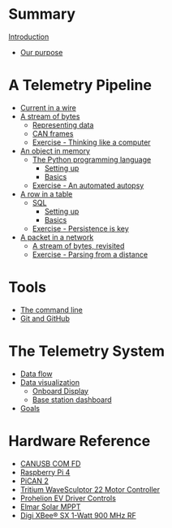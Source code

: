 # Summary

[Introduction](README.md)

- [Our purpose](purpose.md)

# A Telemetry Pipeline
- [Current in a wire](pipeline/step-0/README.md)
- [A stream of bytes](pipeline/step-1/README.md)
    - [Representing data](pipeline/step-1/representing-data.md)
    - [CAN frames](pipeline/step-1/can-frames.md)
    - [Exercise - Thinking like a computer](pipeline/step-1/exercise.md)
- [An object in memory](pipeline/step-2/README.md)
    - [The Python programming language](pipeline/step-2/python/README.md)
        - [Setting up](pipeline/step-2/python/setting-up.md)
        - [Basics](pipeline/step-2/python/basics.md)
    - [Exercise - An automated autopsy](pipeline/step-2/exercise.md)
- [A row in a table](pipeline/step-3/README.md)
    - [SQL](pipeline/step-3/sql/README.md)
        - [Setting up](pipeline/step-3/sql/setting-up.md)
        - [Basics](pipeline/step-3/sql/basics.md)
    - [Exercise - Persistence is key](pipeline/step-3/exercise.md)
- [A packet in a network](pipeline/step-4/README.md)
    - [A stream of bytes, revisited](pipeline/step-4/stream-of-bytes-revisited.md)
    - [Exercise - Parsing from a distance](pipeline/step-4/exercise.md)

# Tools
- [The command line](tools/command-line.md)
- [Git and GitHub]()

# The Telemetry System
- [Data flow](system/data-flow.md)
- [Data visualization]()
    - [Onboard Display]()
    - [Base station dashboard]()
- [Goals](system/goals.md)

# Hardware Reference
- [CANUSB COM FD]()
- [Raspberry Pi 4]()
- [PiCAN 2]()
- [Tritium WaveSculptor 22 Motor Controller](hardware/wavesculptor22.md)
- [Prohelion EV Driver Controls](hardware/driver-controls.md)
- [Elmar Solar MPPT](hardware/mppt.md)
- [Digi XBee® SX 1-Watt 900 MHz RF](hardware/xbee.md)
